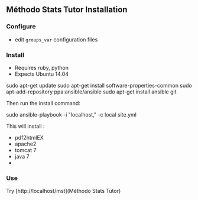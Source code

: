 ## Méthodo Stats Tutor Installation

### Configure

- edit `groups_var` configuration files

### Install

- Requires ruby, python
- Expects Ubuntu 14.04

sudo apt-get update
sudo apt-get install software-properties-common
sudo apt-add-repository ppa:ansible/ansible
sudo apt-get install ansible git

Then run the install command:

sudo ansible-playbook -i "localhost," -c local site.yml

This will install :

- pdf2htmlEX
- apache2
- tomcat 7
- java 7
- 


### Use

Try [http://localhost/mst](Méthodo Stats Tutor)

